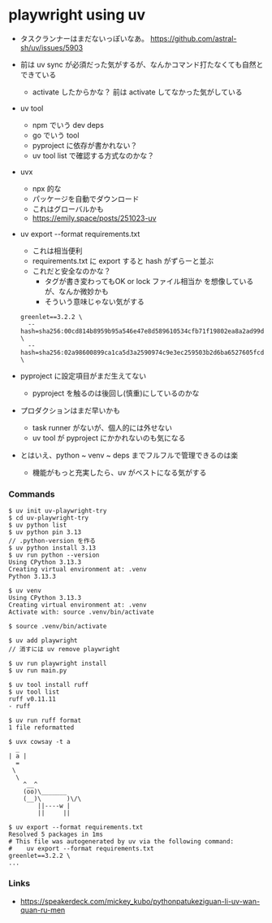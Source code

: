# playwright using uv

- タスクランナーはまだないっぽいなあ。
  https://github.com/astral-sh/uv/issues/5903

- 前は uv sync が必須だった気がするが、なんかコマンド打たなくても自然とできている
  - activate したからかな？ 前は activate してなかった気がしている

- uv tool
  - npm でいう dev deps
  - go でいう tool
  - pyproject に依存が書かれない？
  - uv tool list で確認する方式なのかな？

- uvx
  - npx 的な
  - パッケージを自動でダウンロード
  - これはグローバルかも
  - https://emily.space/posts/251023-uv

- uv export --format requirements.txt
  - これは相当便利
  - requirements.txt に export すると hash がずらーと並ぶ
  - これだと安全なのかな？
    - タグが書き変わってもOK or lock ファイル相当か を想像しているが、なんか微妙かも
    - そういう意味じゃない気がする
  ```
  greenlet==3.2.2 \
    --hash=sha256:00cd814b8959b95a546e47e8d589610534cfb71f19802ea8a2ad99d95d702057 \
    --hash=sha256:02a98600899ca1ca5d3a2590974c9e3ec259503b2d6ba6527605fcd74e08e207 \
  ```

- pyproject に設定項目がまだ生えてない
  - pyproject を触るのは後回し(慎重)にしているのかな

- プロダクションはまだ早いかも
  - task runner がないが、個人的には外せない
  - uv tool が pyproject にかかれないのも気になる

- とはいえ、python ~ venv ~ deps までフルフルで管理できるのは楽
  - 機能がもっと充実したら、uv がベストになる気がする

### Commands
```console
$ uv init uv-playwright-try
$ cd uv-playwright-try
$ uv python list
$ uv python pin 3.13
// .python-version を作る
$ uv python install 3.13
$ uv run python --version
Using CPython 3.13.3
Creating virtual environment at: .venv
Python 3.13.3

$ uv venv
Using CPython 3.13.3
Creating virtual environment at: .venv
Activate with: source .venv/bin/activate

$ source .venv/bin/activate

$ uv add playwright
// 消すには uv remove playwright

$ uv run playwright install
$ uv run main.py

$ uv tool install ruff
$ uv tool list
ruff v0.11.11
- ruff

$ uv run ruff format
1 file reformatted

$ uvx cowsay -t a
  _
| a |
  =
 \
  \
    ^__^
    (oo)\_______
    (__)\       )\/\
        ||----w |
        ||     ||

$ uv export --format requirements.txt
Resolved 5 packages in 1ms
# This file was autogenerated by uv via the following command:
#    uv export --format requirements.txt
greenlet==3.2.2 \
...
```

### Links
- https://speakerdeck.com/mickey_kubo/pythonpatukeziguan-li-uv-wan-quan-ru-men
